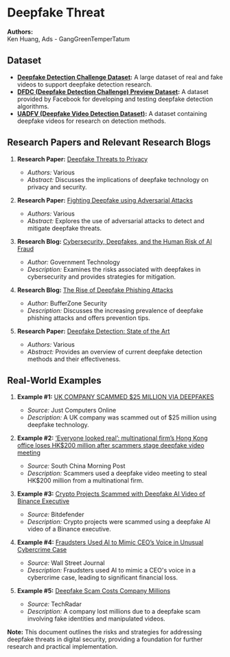 # Deepfake Threat

**Authors:**  
Ken Huang, Ads - GangGreenTemperTatum

## Dataset
- **[Deepfake Detection Challenge Dataset](https://www.kaggle.com/c/deepfake-detection-challenge/data):** A large dataset of real and fake videos to support deepfake detection research.
- **[DFDC (Deepfake Detection Challenge) Preview Dataset](https://ai.meta.com/datasets/disc21-dataset/):** A dataset provided by Facebook for developing and testing deepfake detection algorithms.
- **[UADFV (Deepfake Video Detection Dataset)](https://github.com/cuihaoleo/kaggle-dfdc):** A dataset containing deepfake videos for research on detection methods.

## Research Papers and Relevant Research Blogs
1. **Research Paper:** [Deepfake Threats to Privacy](https://arxiv.org/abs/1905.01226)
   - _Authors:_ Various
   - _Abstract:_ Discusses the implications of deepfake technology on privacy and security.

2. **Research Paper:** [Fighting Deepfake using Adversarial Attacks](https://arxiv.org/abs/1909.12732)
   - _Authors:_ Various
   - _Abstract:_ Explores the use of adversarial attacks to detect and mitigate deepfake threats.

3. **Research Blog:** [Cybersecurity, Deepfakes, and the Human Risk of AI Fraud](https://www.govtech.com/security/cybersecurity-deepfakes-and-the-human-risk-of-ai-fraud)
   - _Author:_ Government Technology
   - _Description:_ Examines the risks associated with deepfakes in cybersecurity and provides strategies for mitigation.

4. **Research Blog:** [The Rise of Deepfake Phishing Attacks](https://bufferzonesecurity.com/the-rise-of-deepfake-phishing-attacks/)
   - _Author:_ BufferZone Security
   - _Description:_ Discusses the increasing prevalence of deepfake phishing attacks and offers prevention tips.

5. **Research Paper:** [Deepfake Detection: State of the Art](https://arxiv.org/abs/1909.11573)
   - _Authors:_ Various
   - _Abstract:_ Provides an overview of current deepfake detection methods and their effectiveness.

## Real-World Examples
1. **Example #1:** [UK COMPANY SCAMMED $25 MILLION VIA DEEPFAKES](https://justcomputersonline.co.uk/2024/05/22/tech-news-uk-company-scammed-25-million-via-deepfakes/)
   - _Source:_ Just Computers Online
   - _Description:_ A UK company was scammed out of $25 million using deepfake technology.

2. **Example #2:** [‘Everyone looked real’: multinational firm’s Hong Kong office loses HK$200 million after scammers stage deepfake video meeting](https://www.scmp.com/news/hong-kong/law-and-crime/article/3250851/everyone-looked-real-multinational-firms-hong-kong-office-loses-hk200-million-after-scammers-stage)
   - _Source:_ South China Morning Post
   - _Description:_ Scammers used a deepfake video meeting to steal HK$200 million from a multinational firm.

3. **Example #3:** [Crypto Projects Scammed with Deepfake AI Video of Binance Executive](https://www.bitdefender.com/blog/hotforsecurity/crypto-projects-scammed-with-deepfake-ai-video-of-binance-executive/)
   - _Source:_ Bitdefender
   - _Description:_ Crypto projects were scammed using a deepfake AI video of a Binance executive.

4. **Example #4:** [Fraudsters Used AI to Mimic CEO’s Voice in Unusual Cybercrime Case](https://www.wsj.com/articles/fraudsters-use-ai-to-mimic-ceos-voice-in-unusual-cybercrime-case-11567157402)
   - _Source:_ Wall Street Journal
   - _Description:_ Fraudsters used AI to mimic a CEO's voice in a cybercrime case, leading to significant financial loss.

5. **Example #5:** [Deepfake Scam Costs Company Millions](https://www.techradar.com/news/deepfake-scam-costs-company-millions)
   - _Source:_ TechRadar
   - _Description:_ A company lost millions due to a deepfake scam involving fake identities and manipulated videos.


**Note:** This document outlines the risks and strategies for addressing deepfake threats in digital security, providing a foundation for further research and practical implementation.
